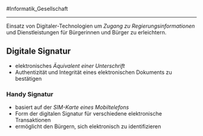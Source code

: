#Informatik_Gesellschaft
***

Einsatz von Digitaler-Technologien um *Zugang zu Regierungsinformationen* und Dienstleistungen für Bürgerinnen und Bürger zu erleichtern.

## Digitale Signatur
- elektronisches *Äquivalent einer Unterschrift*
- Authentizität und Integrität eines elektronischen Dokuments zu bestätigen

### Handy Signatur
- basiert auf der *SIM-Karte eines Mobiltelefons*
- Form der digitalen Signatur für verschiedene elektronische Transaktionen
- ermöglicht den Bürgern, sich elektronisch zu identifizieren 